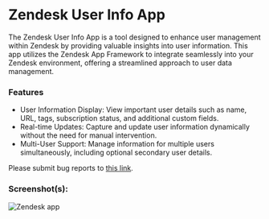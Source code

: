 # Zendesk User Info App

The Zendesk User Info App is a tool designed to enhance user management within Zendesk by providing valuable insights into user information. This app utilizes the Zendesk App Framework to integrate seamlessly into your Zendesk environment, offering a streamlined approach to user data management.

### Features

* User Information Display: View important user details such as name, URL, tags, subscription status, and additional custom fields.
* Real-time Updates: Capture and update user information dynamically without the need for manual intervention.
* Multi-User Support: Manage information for multiple users simultaneously, including optional secondary user details.

Please submit bug reports to [this link](https://github.com/jilayla/Zendesk-user-info-app/issues).

### Screenshot(s):
![Zendesk app]((https://github.com/jilayla/Zendesk-user-info-app/assets/151676387/e8a3e56d-76a3-4e47-ac83-5cd0f2d393b8))
